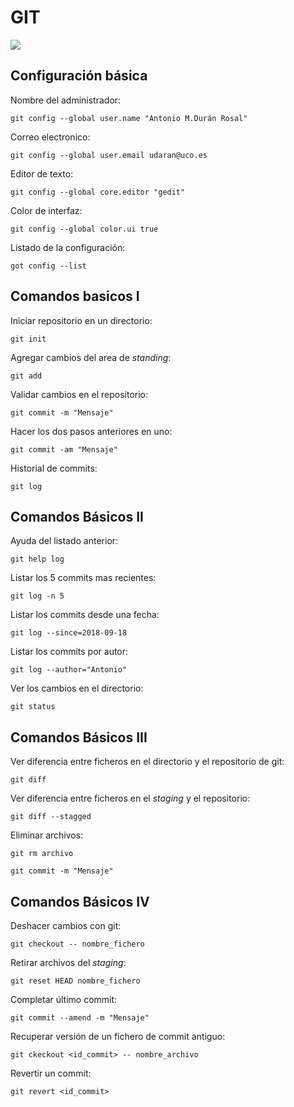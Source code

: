 # GIT

![](http://1.bp.blogspot.com/-0ESPAhDYGQ4/ThMfRvj9FGI/AAAAAAAAAMM/Gifzuv9wwEA/s1600/git%2Blocal%2Boperations.jpg)

## Configuración básica ##
  
   Nombre del administrador:

`git config --global user.name "Antonio M.Durán Rosal"                                                                          `
  
   Correo electronico:
  
  `git config --global user.email udaran@uco.es`
  
   Editor de texto:
  
  `git config --global core.editor "gedit"`
  
   Color de interfaz:
  
  `git config --global color.ui true`
  
   Listado de la configuración:
    
   `got config --list`
  
 ## Comandos basicos I
 
   Iniciar repositorio en un directorio:
  
  `git init`
  
  Agregar cambios del area de *standing*:
  
  `git add`
  
  Validar cambios en el repositorio:
  
  `git commit -m "Mensaje"`
  
  Hacer los dos pasos anteriores en uno:
  
  `git commit -am "Mensaje"`
  
  Historial de commits:
  
  `git log`
  
 ## Comandos Básicos II
  
  Ayuda del listado anterior:
  
  `git help log`
  
  Listar los 5 commits mas recientes:
  
  `git log -n 5`
  
  Listar los commits desde una fecha:
  
  `git log --since=2018-09-18`
  
  Listar los commits por autor:
  
  `git log --author="Antonio"`
  
  Ver los cambios en el directorio:
  
  `git status`
  
  ## Comandos Básicos III
  
  Ver diferencia  entre ficheros en el directorio y el repositorio de git:
  
  `git diff`
  
  Ver diferencia entre ficheros en el *staging* y el repositorio:
  
  `git diff --stagged`
  
  Eliminar archivos:
  
  `git rm archivo`
  
  `git commit -m "Mensaje"`
  
  ## Comandos Básicos IV
  
  Deshacer cambios con git:
  
  `git checkout -- nombre_fichero`
  
  Retirar archivos del *staging*:
  
  `git reset HEAD nombre_fichero`
  
  Completar último commit:
  
  `git commit --amend -m "Mensaje"`
  
  Recuperar versión de un fichero de commit antiguo:
  
  `git ckeckout <id_commit> -- nombre_archivo`
  
  Revertir un commit:
  
  `git revert <id_commit>`
  
  

  
  
  
  
